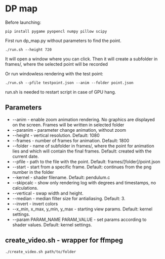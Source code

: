 # DP map

Before launching:

    pip install pygame pyopencl numpy pillow scipy

First run dp_map.py without parameters to find the point. 

    ./run.sh --height 720

It will open a window where you can click. Then it will create a subfolder in frames/, where the selected point will be recorded

Or run windowless rendering with the test point:

    ./run.sh --pfile testpoint.json --anim --folder point.json

run.sh is needed to restart script in case of GPU hang.

## Parameters
 - --anim - enable zoom animation rendering. No graphics are displayed on the screen. Frames will be written in selected folder
 - --paranim - parameter change animation, without zoom
 - --height - vertical resolution. Default: 1080
 - --frames - number of frames for animation. Default: 1800
 - --folder - name of subfolder in frames/, where the point for animation lies and which will contain the final frames. Default: created with the current date.
 - --pfile - path to the file with the point.  Default: frames/[folder]/point.json
 - --start - start from a specific frame. Default: continues from the png number in the folder
 - --kernel - shader filename. Default: pendulum.c
 - --skipcalc - show only rendering log with degrees and timestamps, no calculations.
 - --vertical - swap width and height.
 - --median - median filter size for antialiasing. Default: 3.
 - --invert - invert colors
 - --x_min, x_max, y_min, y_max - starting view params. Default: kernel settings.
 - --param PARAM_NAME PARAM_VALUE - set params according to shader values. Default: kernel settings.
 
 ## create_video.sh - wrapper for ffmpeg

    ./create_video.sh path/to/folder
